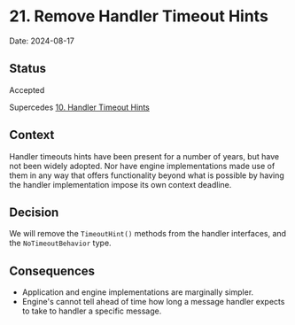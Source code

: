 # 21. Remove Handler Timeout Hints

Date: 2024-08-17

## Status

Accepted

Supercedes [10. Handler Timeout Hints](0010-handler-timeout-hints.md)

## Context

Handler timeouts hints have been present for a number of years, but have not
been widely adopted. Nor have engine implementations made use of them in any way
that offers functionality beyond what is possible by having the handler
implementation impose its own context deadline.

## Decision

We will remove the `TimeoutHint()` methods from the handler interfaces, and the
`NoTimeoutBehavior` type.

## Consequences

- Application and engine implementations are marginally simpler.
- Engine's cannot tell ahead of time how long a message handler expects to take
  to handler a specific message.
